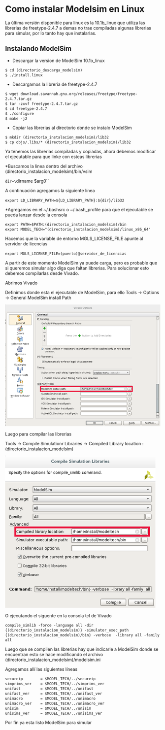 # Como instalar Modelsim en Linux

La última versión disponible para linux es la 10.1b_linux que utiliza las librerias de freetype-2.4.7 a demas no trae compiladas algunas librerias para simular, por lo tanto hay que instalarlas.

## Instalando ModelSim 
* Descargar la version de ModelSim 10.1b_linux
````
$ cd (directorio_descarga_modelsim)
$ ./install.linux
````
* Descargamos la libreria de freetype-2.4.7
````
$ wget download.savannah.gnu.org/releases/freetype/freetype-2.4.7.tar.gz
$ tar -zxvf freetype-2.4.7.tar.gz
$ cd freetype-2.4.7
$ ./configure
$ make -j2
````
* Copiar las librerias al directorio donde se instalo ModelSim
````
$ mkdir (directorio_instalacion_modelsim)/lib32
$ cp objs/.libs/* (directorio_instalacion_modelsim)/lib32
````
Ya tenemos las librerias compiladas y copiadas, ahora debemos modificar el ejecutable para que linke con esteas librerias

*Buscamos la linea dentro del archivo (directorio_instalacion_modelsim)/bin/vsim

`dir=\`dirname $arg0\``

A continuación agregamos la siguiente línea

`export LD_LIBRARY_PATH=${LD_LIBRARY_PATH}:${dir}/lib32`

*Agregamos en el ~/.bashsrc o ~/.bash_profile para que el ejecutable se pueda lanzar desde la consola 
````
export PATH=$PATH:(directorio_instalacion_modelsim)/bin
export MODEL_TECH="(directorio_instalacion_modelsim)/linux_x86_64"
````
Hacemos que la variable de entorno MGLS_LICENSE_FILE apunte al servidor de licencias 

`export MGLS_LICENSE_FILE=(puerto)@servidor_de_licencias`

A partir de este momento ModelSim ya puede carga, pero es probable que si queremos simular algo diga que faltan librerias. Para solucionar esto debemos compilarlas desde Vivado.

Abrimos Vivado

Definimos donde esta el ejecutable de ModelSim, para ello Tools -> Options -> General ModelSim install Path

![ModelSim_EXE](https://github.com/hpcn-uam/HPCN-Affairs/blob/master/Install%20ModelSim%20in%20Linux/vivado_general_options.png)

Luego para compilar las librerias 

Tools -> Compile Simulationr Libraries -> Compiled Library location : (directorio_instalacion_modelsim) 

![ModelSim_EXE](https://github.com/hpcn-uam/HPCN-Affairs/blob/master/Install%20ModelSim%20in%20Linux/vivado_library_options.png)

O ejecutando el siguente en la consola tcl de Vivado

````
compile_simlib -force -language all -dir {(directorio_instalacion_modelsim)} -simulator_exec_path {(directorio_instalacion_modelsim)/bin} -verbose  -library all -family  all
````

Luego que se compilen las librerias hay que indicarle a ModelSim donde se encuentran esto se hace modificando el archivo (directorio_instalacion_modelsim)/modelsim.ini

Agregamos allí las siguientes líneas
````
secureip 		= $MODEL_TECH/../secureip
simprims_ver 	= $MODEL_TECH/../simprims_ver
unifast  		= $MODEL_TECH/../unifast  	
unifast_ver  	= $MODEL_TECH/../unifast_ver 
unimacro  		= $MODEL_TECH/../unimacro  		
unimacro_ver  	= $MODEL_TECH/../unimacro_ver
unisim  		= $MODEL_TECH/../unisim  		 
unisims_ver		= $MODEL_TECH/../unisims_ver	
````
Por fin ya esta listo ModelSim para simular
